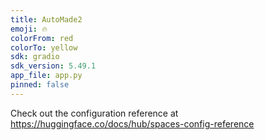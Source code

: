 ```yaml
---
title: AutoMade2
emoji: 🔥
colorFrom: red
colorTo: yellow
sdk: gradio
sdk_version: 5.49.1
app_file: app.py
pinned: false
---
```


Check out the configuration reference at https://huggingface.co/docs/hub/spaces-config-reference
